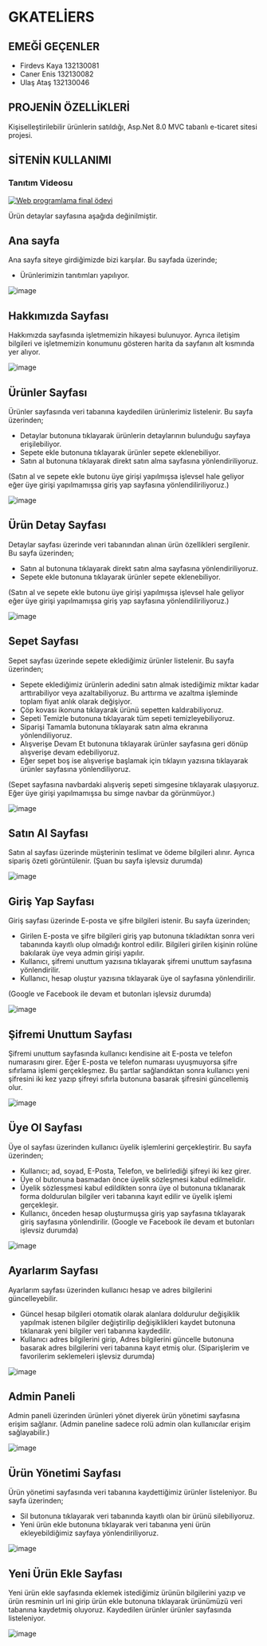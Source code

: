 # GKATELİERS
## EMEĞİ GEÇENLER 
- Firdevs Kaya 132130081
- Caner Enis 132130082
- Ulaş Ataş 132130046

## PROJENİN ÖZELLİKLERİ
Kişiselleştirilebilir ürünlerin satıldığı, Asp.Net 8.0 MVC tabanlı e-ticaret sitesi projesi.

## SİTENİN KULLANIMI 
### Tanıtım Videosu
[![Web programlama final ödevi](https://img.youtube.com/vi/4K45Yu2FrqY/0.jpg)](https://youtu.be/4K45Yu2FrqY)

Ürün detaylar sayfasına aşağıda değinilmiştir.

## Ana sayfa
Ana sayfa siteye girdiğimizde bizi karşılar. Bu sayfada üzerinde;
- Ürünlerimizin tanıtımları yapılıyor.

![image](https://github.com/user-attachments/assets/aca3474e-435d-4a33-9122-741ef2dbb204)

## Hakkımızda Sayfası
Hakkımızda sayfasında işletmemizin hikayesi bulunuyor. Ayrıca iletişim bilgileri ve işletmemizin konumunu gösteren harita da sayfanın alt kısmında yer alıyor.

![image](https://github.com/user-attachments/assets/d7662ec5-e250-4026-b0d2-8640ef017eae)

## Ürünler Sayfası
Ürünler sayfasında veri tabanına kaydedilen ürünlerimiz listelenir. Bu sayfa üzerinden;
- Detaylar butonuna tıklayarak ürünlerin detaylarının bulunduğu sayfaya erişilebiliyor.
- Sepete ekle butonuna tıklayarak ürünler sepete eklenebiliyor.
- Satın al butonuna tıklayarak direkt satın alma sayfasına yönlendiriliyoruz.

(Satın al ve sepete ekle butonu üye girişi yapılmışsa işlevsel hale geliyor eğer üye girişi yapılmamışsa giriş yap sayfasına yönlendiliriliyoruz.)

![image](https://github.com/user-attachments/assets/50e93f6c-b6d5-459d-a520-cf2e43499d72)

## Ürün Detay Sayfası
Detaylar sayfası üzerinde veri tabanından alınan ürün özellikleri sergilenir. Bu sayfa üzerinden;
- Satın al butonuna tıklayarak direkt satın alma sayfasına yönlendiriliyoruz.
- Sepete ekle butonuna tıklayarak ürünler sepete eklenebiliyor.

(Satın al ve sepete ekle butonu üye girişi yapılmışsa işlevsel hale geliyor eğer üye girişi yapılmamışsa giriş yap sayfasına yönlendiliriliyoruz.)

![image](https://github.com/user-attachments/assets/b61f419f-cb76-4e93-b487-ab863aaa538f)

## Sepet Sayfası
Sepet sayfası üzerinde sepete eklediğimiz ürünler listelenir. Bu sayfa üzerinden;
- Sepete eklediğimiz ürünlerin adedini satın almak istediğimiz miktar kadar arttırabiliyor veya azaltabiliyoruz. Bu arttırma ve azaltma işleminde toplam fiyat anlık olarak değişiyor.
- Çöp kovası ikonuna tıklayarak ürünü sepetten kaldırabiliyoruz.
- Sepeti Temizle butonuna tıklayarak tüm sepeti temizleyebiliyoruz.
- Siparişi Tamamla butonuna tıklayarak satın alma ekranına yönlendiliyoruz.
- Alışverişe Devam Et butonuna tıklayarak ürünler sayfasına geri dönüp alışverişe devam edebiliyoruz.
- Eğer sepet boş ise alışverişe başlamak için tıklayın yazısına tıklayarak ürünler sayfasına yönlendiliyoruz.

(Sepet sayfasına navbardaki alışveriş sepeti simgesine tıklayarak ulaşıyoruz. Eğer üye girişi yapılmamışsa bu simge navbar da görünmüyor.)

![image](https://github.com/user-attachments/assets/11713c12-9d2f-41d2-9924-4e8ea25ec467)

## Satın Al Sayfası
Satın al sayfası üzerinde müşterinin teslimat ve ödeme bilgileri alınır. Ayrıca sipariş özeti görüntülenir. 
(Şuan bu sayfa işlevsiz durumda)

![image](https://github.com/user-attachments/assets/23fa1906-51d1-421e-b65a-97b8d3353c6c)

## Giriş Yap Sayfası
Giriş sayfası üzerinde E-posta ve şifre bilgileri istenir. Bu sayfa üzerinden;
- Girilen E-posta ve şifre bilgileri giriş yap butonuna tıkladıktan sonra veri tabanında kayıtlı olup olmadığı kontrol edilir. Bilgileri girilen kişinin rolüne bakılarak üye veya admin girişi yapılır.
- Kullanıcı, şifremi unuttum yazısına tıklayarak şifremi unuttum sayfasına yönlendirilir.
- Kullanıcı, hesap oluştur yazısına tıklayarak üye ol sayfasına yönlendirilir.

(Google ve Facebook ile devam et butonları işlevsiz durumda)

![image](https://github.com/user-attachments/assets/a8872462-1711-404b-982c-9d3fa66c997d)

## Şifremi Unuttum Sayfası
Şifremi unuttum sayfasında kullanıcı kendisine ait E-posta ve telefon numarasını girer. Eğer E-posta ve telefon numarası uyuşmuyorsa şifre sıfırlama işlemi gerçekleşmez. Bu şartlar sağlandıktan sonra kullanıcı yeni şifresini iki kez yazıp şifreyi sıfırla butonuna basarak şifresini güncellemiş olur. 

![image](https://github.com/user-attachments/assets/f9ecbf81-2050-4e11-8cbd-4d6941b025ee)

## Üye Ol Sayfası
Üye ol sayfası üzerinden kullanıcı üyelik işlemlerini gerçekleştirir. Bu sayfa üzerinden;
- Kullanıcı; ad, soyad, E-Posta, Telefon, ve belirlediği şifreyi iki kez girer.
- Üye ol butonuna basmadan önce üyelik sözleşmesi kabul edilmelidir.
- Üyelik sözlesşmesi kabul edildikten sonra üye ol butonuna tıklanarak forma doldurulan bilgiler veri tabanına kayıt edilir ve üyelik işlemi gerçekleşir.
- Kullanıcı, önceden hesap oluşturmuşsa giriş yap sayfasına tıklayarak giriş sayfasına yönlendirilir.
(Google ve Facebook ile devam et butonları işlevsiz durumda)

![image](https://github.com/user-attachments/assets/21d41885-4b5e-4daa-814e-ebd0942bb273)

## Ayarlarım Sayfası
Ayarlarım sayfası üzerinden kullanıcı hesap ve adres bilgilerini güncelleyebilir.
- Güncel hesap bilgileri otomatik olarak alanlara doldurulur değişiklik yapılmak istenen bilgiler değiştirilip değişiklikleri kaydet butonuna tıklanarak yeni bilgiler veri tabanına kaydedilir.
- Kullanıcı adres bilgilerini girip, Adres bilgilerini güncelle butonuna basarak adres bilgilerini veri tabanına kayıt etmiş olur.
(Siparişlerim ve favorilerim seklemeleri işlevsiz durumda)

![image](https://github.com/user-attachments/assets/87f52c9a-5909-488b-8dd6-cee35d2db0d0)

## Admin Paneli
Admin paneli üzerinden ürünleri yönet diyerek ürün yönetimi sayfasına erişim sağlanır.
(Admin paneline sadece rolü admin olan kullanıcılar erişim sağlayabilir.)

![image](https://github.com/user-attachments/assets/ec426673-0459-42a9-8105-a366fc14f26d)

## Ürün Yönetimi Sayfası
Ürün yönetimi sayfasında veri tabanına kaydettiğimiz ürünler listeleniyor. Bu sayfa üzerinden;
- Sil butonuna tıklayarak veri tabanında kayıtlı olan bir ürünü silebiliyoruz.
- Yeni ürün ekle butonuna tıklayarak veri tabanına yeni ürün ekleyebildiğimiz sayfaya yönlendiriliyoruz. 

![image](https://github.com/user-attachments/assets/57cc2f90-04b7-472e-8c08-cdc4dfc6a732)

## Yeni Ürün Ekle Sayfası
Yeni ürün ekle sayfasında eklemek istediğimiz ürünün bilgilerini yazıp ve ürün resminin url ini girip ürün ekle butonuna tıklayarak ürünümüzü veri tabanına kaydetmiş oluyoruz. Kaydedilen ürünler ürünler sayfasında listeleniyor.

![image](https://github.com/user-attachments/assets/0e063993-cc23-4d8c-b46f-44c083603f73)




